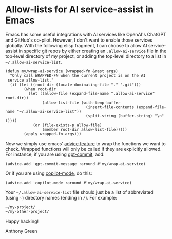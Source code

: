 # Allow-lists for AI service-assist in Emacs

Emacs has some useful integrations with AI services like OpenAI's ChatGPT and GitHub's co-pilot.  However, I don't want to enable those services globally.  With the following elisp fragment, I can choose to allow AI service-assist in specific git repos by either creating an `.allow-ai-service` file in the top-level directory of my project, or adding the top-level directory to a list in `~/.allow-ai-service-list`.

```
(defun my/wrap-ai-service (wrapped-fn &rest args)
  "Only call WRAPPED-FN when the current project is on the AI
 service allow-list."
  (if (let ((root-dir (locate-dominating-file "." ".git")))
        (when root-dir
          (let ((allow-file (expand-file-name ".allow-ai-service" root-dir))
                (allow-list-file (with-temp-buffer
                                   (insert-file-contents (expand-file-name "~/.allow-ai-service-list"))
                                   (split-string (buffer-string) "\n" t))))
            (or (file-exists-p allow-file)
                (member root-dir allow-list-file)))))
        (apply wrapped-fn args)))
```

Now we simply use emacs' [advice feature](https://www.gnu.org/software/emacs/manual/html_node/elisp/Advising-Functions.html) to wrap the functions we want to check.  Wrapped functions will only be called if they are explicitly allowed.   For instance, if you are using [gpt-commit](https://github.com/ywkim/gpt-commit), add:
```
(advice-add 'gpt-commit-message :around #'my/wrap-ai-service)
```

Or if you are using [copilot-mode](https://github.com/copilot-emacs/copilot.el), do this:
```
(advice-add 'copilot-mode :around #'my/wrap-ai-service)
```

Your `~/.allow-ai-service-list` file should just be a list of abbreviated (using `~`) directory names (ending in `/`).  For example:
```
~/my-project/
~/my-other-project/
```

Happy hacking!

Anthony Green
